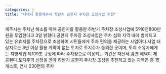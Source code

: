 ```yaml
---
categories: j
title: "나대지 활용제주시 하반기 공한지 주차장 조성사업 추진"
---
```

제주시는 주차난 해소를 위해 공한지를 활용한 하반기 주차장 조성사업에 5억6천800만 원을 투입한다고 3일 밝혔다.공한지 주차장 조성사업은 주차 심화 지역 내에 방치되고 있는 유휴지를 주차장으로 조성하여 시민들에게 주차 편의를 제공하는 사업이다.사업 대상지로는 3년 이상 활용 계획이 없는 토지로 토지주가 동의한 곳이며, 토지 소유자에게는 지방세법 제109조 규정에 따라 주차장으로 이용되는 기간은 재산세 감면 혜택이 제공된다.토지주의 신청을 받아 하반기 공한지 주차장 조성을 추진하고 있는 지역은 총 15개소로, 연내 230면의 주차